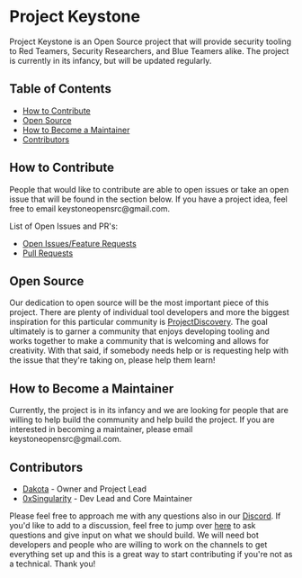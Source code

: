 # Project Keystone

<p>Project Keystone is an Open Source project that will provide security tooling to Red Teamers, Security Researchers, and Blue Teamers alike. The project is currently in its infancy, but will be updated regularly.</p>

## Table of Contents
- [How to Contribute](#how-to-contribute)
- [Open Source](#open-source)
- [How to Become a Maintainer](#how-to-become-a-maintainer)
- [Contributors](#contributors)

## How to Contribute
<p>People that would like to contribute are able to open issues or take an open issue that will be found in the section below. If you have a project idea, feel free to email keystoneopensrc@gmail.com.</p>

List of Open Issues and PR's:
- [Open Issues/Feature Requests](https://github.com/issues?q=is%3Aopen+is%3Aissue+user%3AProjectKeystone+is%3Apublic)
- [Pull Requests](https://github.com/pulls?q=is%3Aopen+is%3Apr+user%3Aprojectkeystone+is%3Apublic)
## Open Source
Our dedication to open source will be the most important piece of this project. There are plenty of individual tool developers and more the biggest inspiration for this particular community is [ProjectDiscovery](https://github.com/projectdiscovery). The goal ultimately is to garner a community that enjoys developing tooling and works together to make a community that is welcoming and allows for creativity. With that said, if somebody needs help or is requesting help with the issue that they're taking on, please help them learn!

## How to Become a Maintainer
<p>Currently, the project is in its infancy and we are looking for people that are willing to help build the community and help build the project. If you are interested in becoming a maintainer, please email keystoneopensrc@gmail.com. </p>

## Contributors
- [Dakota](github.com/themanwiththeplan-eng) - Owner and Project Lead
- [0xSingularity](https://github.com/0x-Singularity) - Dev Lead and Core Maintainer

Please feel free to approach me with any questions also in our [Discord](https://discord.gg/gytc3hcQzz). If you'd like to add to a discussion, feel free to jump over [here](https://github.com/orgs/ProjectKeystone/discussions) to ask questions and give input on what we should build. We will need bot developers and people who are willing to work on the channels to get everything set up and this is a great way to start contributing if you're not as a technical. Thank you!

